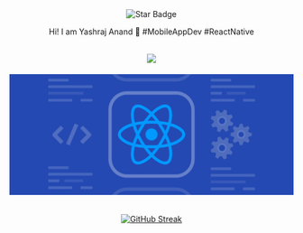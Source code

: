<div align="center">
<img src="https://img.shields.io/static/v1?label=%F0%9F%8C%9F&message=Let's%20Make%20It%20Work!&style=style=flat&color=8A2BE2" alt="Star Badge"/>

<br/>
  
<p align="center">
  Hi! I am Yashraj Anand 🌌 #MobileAppDev #ReactNative
</p>

<br/>

<div align="center">
  <a href="https://github.com/YASH-TRONX">
    <img src="https://skillicons.dev/icons?i=js,react,androidstudio,nodejs,figma,git,github,java,mysql,postman,stackoverflow,vscode" />
  </a>
</div>

<br>
<!-- border-radius is not working -->
<div align="center">
  <img src="assets/wallpaper_new.png" alt="Wallpaper" width="835">
</div>

<br>

<p align="center">
<a href="https://github.com/YASH-TRONX"><img src="https://streak-stats.demolab.com?user=YASH-TRONX&theme=whatsapp-dark2&hide_border=true&border_radius=15&date_format=j%20M%5B%20Y%5D&card_width=835" alt="GitHub Streak" /></a>
</p>
